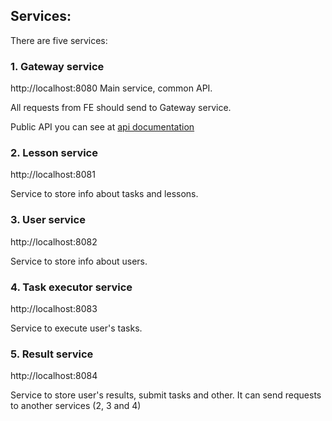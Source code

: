 ## Services: 
There are five services:

### 1. Gateway service
http://localhost:8080
Main service, common API.

All requests from FE should send to Gateway service.

Public API you can see at [api documentation](api.md)

### 2. Lesson service
http://localhost:8081

Service to store info about tasks and lessons.

### 3. User service
http://localhost:8082

Service to store info about users.

### 4. Task executor service
http://localhost:8083

Service to execute user's tasks.

### 5. Result service
http://localhost:8084

Service to store user's results, submit tasks and other. It can send requests to another services (2, 3 and 4)